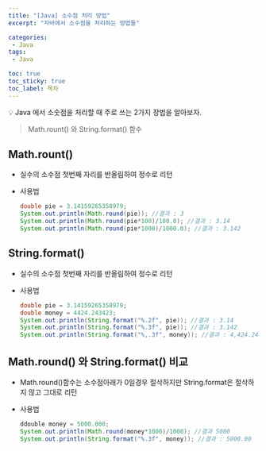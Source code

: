 ```yaml
---
title: "[Java] 소수점 처리 방법"
excerpt: "자바에서 소수점을 처리하는 방법들"

categories:
 - Java
tags:
 - Java

toc: true
toc_sticky: true
toc_label: 목차
---
```

<aside>
💡 Java 에서 소숫점을 처리할 때 주로 쓰는 2가지 장법을 알아보자.
</aside>

> Math.rount() 와 String.format() 함수

## Math.rount()
- 실수의 소수점 첫번째 자리를 반올림하여 정수로 리턴
- 사용법

    ```java
    double pie = 3.14159265358979;
    System.out.println(Math.round(pie)); //결과 : 3
    System.out.println(Math.round(pie*100)/100.0); //결과 : 3.14
    System.out.println(Math.round(pie*1000)/1000.0); //결과 : 3.142

    ```

## String.format()
- 실수의 소수점 첫번째 자리를 반올림하여 정수로 리턴
- 사용법

    ```java
    double pie = 3.14159265358979;
    double money = 4424.243423;
    System.out.println(String.format("%.2f", pie)); //결과 : 3.14
    System.out.println(String.format("%.3f", pie)); //결과 : 3.142
    System.out.println(String.format("%,.3f", money)); //결과 : 4,424.243
    ```

## Math.round() 와 String.format() 비교
- Math.round()함수는 소수점아래가 0일경우 절삭하지만 String.format은 절삭하지 않고 그대로 리턴
- 사용법

    ```java
    ddouble money = 5000.000;
    System.out.println(Math.round(money*1000)/1000); //결과 5000
    System.out.println(String.format("%.3f", money)); //결과 : 5000.00
    ```